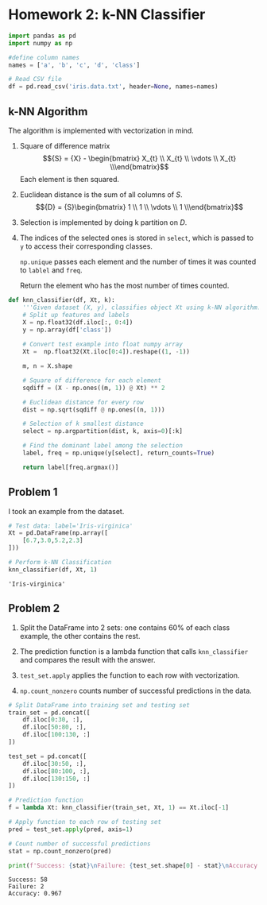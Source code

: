 # Homework 2: k-NN Classifier


```python
import pandas as pd
import numpy as np
```


```python
#define column names
names = ['a', 'b', 'c', 'd', 'class']

# Read CSV file
df = pd.read_csv('iris.data.txt', header=None, names=names)
```

## k-NN Algorithm

The algorithm is implemented with vectorization in mind.

1. Square of difference matrix $${S} = {X} - \begin{bmatrix} X_{t} \\ X_{t} \\ \vdots \\ X_{t} \\\end{bmatrix}$$
   Each element is then squared.

2. Euclidean distance is the sum of all columns of ${S}$.
   $${D} = {S}\begin{bmatrix} 1 \\ 1 \\ \vdots \\ 1 \\\end{bmatrix}$$

3. Selection is implemented by doing k partition on ${D}$.

4. The indices of the selected ones is stored in `select`, which is passed to `y` to access their corresponding classes.
   
   `np.unique` passes each element and the number of times it was counted to `lablel` and `freq`.
   
   Return the element who has the most number of times counted.


```python
def knn_classifier(df, Xt, k):
    '''Given dataset (X, y), classifies object Xt using k-NN algorithm.'''
    # Split up features and labels
    X = np.float32(df.iloc[:, 0:4])
    y = np.array(df['class'])
    
    # Convert test example into float numpy array
    Xt =  np.float32(Xt.iloc[0:4]).reshape((1, -1))

    m, n = X.shape

    # Square of difference for each element
    sqdiff = (X - np.ones((m, 1)) @ Xt) ** 2

    # Euclidean distance for every row
    dist = np.sqrt(sqdiff @ np.ones((n, 1)))

    # Selection of k smallest distance
    select = np.argpartition(dist, k, axis=0)[:k]

    # Find the dominant label among the selection
    label, freq = np.unique(y[select], return_counts=True)

    return label[freq.argmax()]
```

## Problem 1

I took an example from the dataset.


```python
# Test data: label='Iris-virginica'
Xt = pd.DataFrame(np.array([
    [6.7,3.0,5.2,2.3]
]))

# Perform k-NN Classification
knn_classifier(df, Xt, 1)
```




    'Iris-virginica'



## Problem 2

1. Split the DataFrame into 2 sets: one contains 60% of each class example, the other contains the rest.

2. The prediction function is a lambda function that calls `knn_classifier` and compares the result with the answer.

3. `test_set.apply` applies the function to each row with vectorization.

4. `np.count_nonzero` counts number of successful predictions in the data.


```python
# Split DataFrame into training set and testing set
train_set = pd.concat([
    df.iloc[0:30, :], 
    df.iloc[50:80, :], 
    df.iloc[100:130, :]
])

test_set = pd.concat([
    df.iloc[30:50, :],
    df.iloc[80:100, :],
    df.iloc[130:150, :]
])

# Prediction function
f = lambda Xt: knn_classifier(train_set, Xt, 1) == Xt.iloc[-1]

# Apply function to each row of testing set 
pred = test_set.apply(pred, axis=1)

# Count number of successful predictions
stat = np.count_nonzero(pred)

print(f'Success: {stat}\nFailure: {test_set.shape[0] - stat}\nAccuracy: {stat / test_set.shape[0]:.3f}')
```

    Success: 58
    Failure: 2
    Accuracy: 0.967

